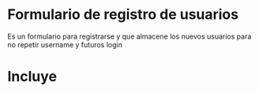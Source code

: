 
# Formulario de registro de usuarios

Es un formulario para registrarse y que almacene los nuevos usuarios para no repetir username y futuros login

# Incluye

